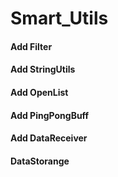 # Smart_Utils
#### Add Filter

#### Add StringUtils

#### Add OpenList

#### Add PingPongBuff

#### Add DataReceiver

#### DataStorange
